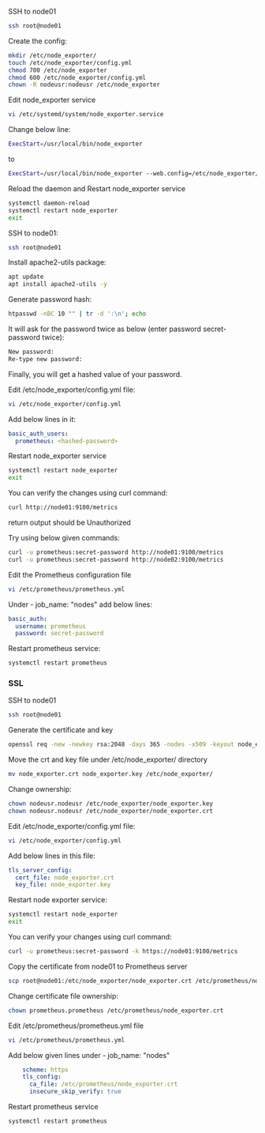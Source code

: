 
SSH to node01
```sh
ssh root@node01
```
Create the config:
```sh
mkdir /etc/node_exporter/
touch /etc/node_exporter/config.yml
chmod 700 /etc/node_exporter
chmod 600 /etc/node_exporter/config.yml
chown -R nodeusr:nodeusr /etc/node_exporter
```
Edit node_exporter service
```sh
vi /etc/systemd/system/node_exporter.service
```
Change below line:
```sh
ExecStart=/usr/local/bin/node_exporter
```
to
```sh
ExecStart=/usr/local/bin/node_exporter --web.config=/etc/node_exporter/config.yml
```
Reload the daemon and Restart node_exporter service
```sh
systemctl daemon-reload
systemctl restart node_exporter
exit
```
SSH to node01:
```sh
ssh root@node01
```
Install apache2-utils package:
```sh
apt update
apt install apache2-utils -y
```
Generate password hash:
```sh
htpasswd -nBC 10 "" | tr -d ':\n'; echo
```
It will ask for the password twice as below (enter password secret-password twice):
```sh
New password: 
Re-type new password: 
```
Finally, you will get a hashed value of your password.

Edit /etc/node_exporter/config.yml file:
```sh
vi /etc/node_exporter/config.yml
```
Add below lines in it:
```yaml
basic_auth_users:
  prometheus: <hashed-password>
```
Restart node_exporter service
```sh
systemctl restart node_exporter
exit
```
You can verify the changes using curl command:
```sh
curl http://node01:9100/metrics
```
return output should be Unauthorized

Try using below given commands:
```sh
curl -u prometheus:secret-password http://node01:9100/metrics
curl -u prometheus:secret-password http://node02:9100/metrics
```
Edit the Prometheus configuration file
```sh
vi /etc/prometheus/prometheus.yml
```
Under - job_name: "nodes" add below lines:
```yaml
basic_auth:
  username: prometheus
  password: secret-password
```
Restart prometheus service:
```sh
systemctl restart prometheus
```
### SSL
SSH to node01
```sh
ssh root@node01
```
Generate the certificate and key
```sh
openssl req -new -newkey rsa:2048 -days 365 -nodes -x509 -keyout node_exporter.key -out node_exporter.crt -subj "/C=US/ST=California/L=Oakland/O=MyOrg/CN=localhost" -addext "subjectAltName = DNS:localhost"
```
Move the crt and key file under /etc/node_exporter/ directory
```sh
mv node_exporter.crt node_exporter.key /etc/node_exporter/
```
Change ownership:
```sh
chown nodeusr.nodeusr /etc/node_exporter/node_exporter.key
chown nodeusr.nodeusr /etc/node_exporter/node_exporter.crt
```
Edit /etc/node_exporter/config.yml file:
```sh
vi /etc/node_exporter/config.yml
```
Add below lines in this file:
```yaml
tls_server_config:
  cert_file: node_exporter.crt
  key_file: node_exporter.key
```
Restart node exporter service:
```sh
systemctl restart node_exporter
exit
```
You can verify your changes using curl command:
```sh
curl -u prometheus:secret-password -k https://node01:9100/metrics
```
Copy the certificate from node01 to Prometheus server
```sh
scp root@node01:/etc/node_exporter/node_exporter.crt /etc/prometheus/node_exporter.crt
```
Change certificate file ownership:
```sh
chown prometheus.prometheus /etc/prometheus/node_exporter.crt
```
Edit /etc/prometheus/prometheus.yml file
```sh
vi /etc/prometheus/prometheus.yml 
```
Add below given lines under - job_name: "nodes"
```yaml
    scheme: https
    tls_config:
      ca_file: /etc/prometheus/node_exporter.crt
      insecure_skip_verify: true
```
Restart prometheus service
```sh
systemctl restart prometheus
```
